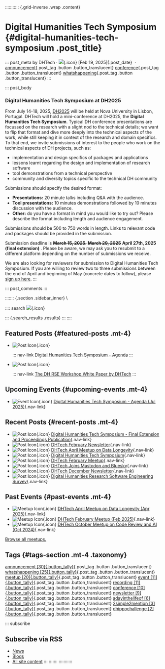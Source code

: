 ::::::::::: {.grid-inverse .wrap .content}

# Digital Humanities Tech Symposium {#digital-humanities-tech-symposium .post_title}

::: post_meta
by DHTech ·
![](data:image/svg+xml;base64,PHN2ZyBjbGFzcz0iaWNvbiI+PHRpdGxlPmNhbGVuZGFyPC90aXRsZT48dXNlIHhsaW5rOmhyZWY9IiNjYWxlbmRhciIgLz48L3N2Zz4=){.icon}
[Feb 19, 2025]{.post_date}  ·
[announcement](https://dh-tech.github.io/tags/announcement/ 'announcement'){.post_tag
.button .button_translucent}
[conference](https://dh-tech.github.io/tags/conference/ 'conference'){.post_tag
.button .button_translucent}
[whatshappening](https://dh-tech.github.io/tags/whatshappening/ 'whatshappening'){.post_tag
.button .button_translucent}
:::

::: post_body

### Digital Humanities Tech Symposium at DH2025

From July 14-18, 2025, [DH2025](https://dh2025.adho.org/) will be held
at Nova University in Lisbon, Portugal. DHTech will hold a
mini-conference at DH2025, the **Digital Humanities Tech Symposium**.
Typical DH conference presentations are focussed on the research with a
slight nod to the technical details; we want to flip that format and
dive more deeply into the technical aspects of the work, while still
keeping it in context of the research and domain specifics. To that end,
we invite submissions of interest to the people who work on the
technical aspects of DH projects, such as:

- implementation and design specifics of packages and applications
- lessons learnt regarding the design and implementation of research
  software
- tool demonstrations from a technical perspective
- community and diversity topics specific to the technical DH community

Submissions should specify the desired format:

- **Presentations:** 20 minute talks including Q&A with the audience.
- **Tool presentations:** 10 minutes demonstrations followed by 10
  minutes discussion with the audience.
- **Other:** do you have a format in mind you would like to try out?
  Please describe the format including length and audience engagement.

Submissions should be 500 to 750 words in length. Links to relevant code
and packages should be provided in the submission.

Submission deadline is ~~**March 15, 2025.**~~ ~~**March 29, 2025**~~
**April 27th, 2025 (final extension)** . Please be aware, we may ask you
to resubmit to a different platform depending on the number of
submissions we receive.

We are also looking for reviewers for submission to Digital Humanities
Tech Symposium. If you are willing to review two to three submissions
between the end of April and beginning of May (concrete dates to
follow), please [sign up here](https://forms.gle/hyRhutGPRJCfTBNC7).
:::

::: post_comments
:::

::::::: {.section .sidebar_inner}
\

:::: search
![](data:image/svg+xml;base64,PHN2ZyBjbGFzcz0iaWNvbiI+PHRpdGxlPnNlYXJjaDwvdGl0bGU+PHVzZSB4bGluazpocmVmPSIjc2VhcmNoIiAvPjwvc3ZnPg==){.icon}

::: {.search_results .results}
:::
::::

## Featured Posts {#featured-posts .mt-4}

- ![Post Icon](/icons/star.svg){.icon}

  ::: nav-link
  [Digital Humanities Tech Symposium -
  Agenda](/2025/06/04/digital-humanities-tech-symposium-agenda/ 'Digital Humanities Tech Symposium - Agenda')
  :::

- ![Post Icon](/icons/star.svg){.icon}

  ::: nav-link
  [The DH RSE Workshop White Paper by
  DHTech](/dhrse-whitepaper/ 'The DH RSE Workshop White Paper by DHTech')
  :::

## Upcoming Events {#upcoming-events .mt-4}

- ![Event Icon](/icons/calendar.svg){.icon} [Digital Humanities Tech
  Symposium - Agenda (Jul 2025)](/2025/06/04/digital-humanities-tech-symposium-agenda/ 'Digital Humanities Tech Symposium - Agenda'){.nav-link}

## Recent Posts {#recent-posts .mt-4}

- ![Post Icon](/icons/book.svg){.icon} [Digital Humanities Tech
  Symposium - Final Extension and Proceedings
  Publication](/2025/04/01/digital-humanities-tech-symposium-final-extension/ 'Digital Humanities Tech Symposium - Final Extension and Proceedings Publication'){.nav-link}
- ![Post Icon](/icons/book.svg){.icon} [DHTech February
  Newsletter](/2025/03/04/2025-february-newsletter/ 'DHTech February Newsletter'){.nav-link}
- ![Post Icon](/icons/book.svg){.icon} [DHTech April Meetup on Data
  Longevity](/2025/02/28/dhtech-april-meetup-on-data-longevity/ 'DHTech April Meetup on Data Longevity'){.nav-link}
- ![Post Icon](/icons/book.svg){.icon} [Digital Humanities Tech
  Symposium](/2025/02/19/digital-humanities-tech-symposium/ 'Digital Humanities Tech Symposium'){.nav-link}
- ![Post Icon](/icons/book.svg){.icon} [DHTech February
  Meetup](/2025/02/01/dhtech-february-meetup/ 'DHTech February Meetup'){.nav-link}
- ![Post Icon](/icons/book.svg){.icon} [DHTech Joins Mastodon and
  Bluesky](/2025/01/31/dhtech-joins-mastodon-and-bluesky/ 'DHTech Joins Mastodon and Bluesky'){.nav-link}
- ![Post Icon](/icons/book.svg){.icon} [DHTech December
  Newsletter](/2024/12/31/2024-december-newsletter/ 'DHTech December Newsletter'){.nav-link}
- ![Post Icon](/icons/book.svg){.icon} [Digital Humanities Research
  Software Engineering
  Survey](/2024/11/20/dhtech-survey-2024/ 'Digital Humanities Research Software Engineering Survey'){.nav-link}

## Past Events {#past-events .mt-4}

- ![Meetup Icon](/icons/group.svg){.icon} [DHTech April Meetup on Data
  Longevity (Apr 2025)](/2025/02/28/dhtech-april-meetup-on-data-longevity/ 'DHTech April Meetup on Data Longevity'){.nav-link}
- ![Meetup Icon](/icons/group.svg){.icon} [DHTech February Meetup (Feb 2025)](/2025/02/01/dhtech-february-meetup/ 'DHTech February Meetup'){.nav-link}
- ![Meetup Icon](/icons/group.svg){.icon} [DHTech October Meetup on Code
  Review and AI (Oct 2024)](/2024/09/11/dhtech-october-meetup-on-code-review-and-ai/ 'DHTech October Meetup on Code Review and AI'){.nav-link}

[Browse all meetups.](https://dh-tech.github.io/tags/meetup/)

<div>

## Tags {#tags-section .mt-4 .taxonomy}

[announcement
[30]{.button_tally}](/tags/announcement/ 'announcement'){.post_tag
.button .button_translucent} [whatshappening
[25]{.button_tally}](/tags/whatshappening/ 'whatshappening'){.post_tag
.button .button_translucent} [meetup
[20]{.button_tally}](/tags/meetup/ 'meetup'){.post_tag .button
.button_translucent} [event
[11]{.button_tally}](/tags/event/ 'event'){.post_tag .button
.button_translucent} [recording
[11]{.button_tally}](/tags/recording/ 'recording'){.post_tag .button
.button_translucent} [conference
[10]{.button_tally}](/tags/conference/ 'conference'){.post_tag .button
.button_translucent} [newsletter
[9]{.button_tally}](/tags/newsletter/ 'newsletter'){.post_tag .button
.button_translucent} [adayinthelifeof
[6]{.button_tally}](/tags/adayinthelifeof/ 'adayinthelifeof'){.post_tag
.button .button_translucent} [2simple2mention
[3]{.button_tally}](/tags/2simple2mention/ '2simple2mention'){.post_tag
.button .button_translucent} [dhippochallenge
[2]{.button_tally}](/tags/dhippochallenge/ 'dhippochallenge'){.post_tag
.button .button_translucent}

</div>

::: subscribe

## Subscribe via RSS

- [News](/news/index.xml)
- [Blogs](/blog/index.xml)
- [All site content](/index.xml)
  :::
  :::::::
  :::::::::::

